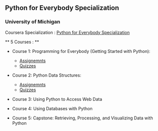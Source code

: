 ## Python for Everybody Specialization
### University of Michigan

Coursera Specialization :
[Python for Everybody Specialization](https://www.coursera.org/specializations/python)

** 5 Courses : **

*  Course 1: Programming for Everybody (Getting Started with Python):    
   * [Assignemnts](https://github.com/AmaniAbbas/py4e/tree/master/Course-1/Assignemnts)
   * [Quizzes](https://github.com/AmaniAbbas/py4e/tree/master/Course-1/Quizzes)

*  Course 2: Python Data Structures:       
    * [Assignemnts](https://github.com/AmaniAbbas/py4e/tree/master/Course-2/Assignments)
    * [Quizzes](https://github.com/AmaniAbbas/py4e/tree/master/Course-2/Quizzes)

*  Course 3: Using Python to Access Web Data
*  Course 4: Using Databases with Python
*  Course 5: Capstone: Retrieving, Processing, and Visualizing Data with Python
